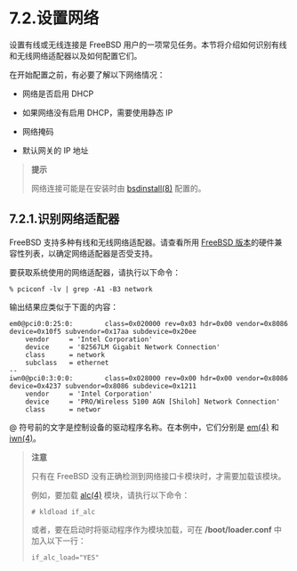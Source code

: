 # 7.2.设置网络

设置有线或无线连接是 FreeBSD 用户的一项常见任务。本节将介绍如何识别有线和无线网络适配器以及如何配置它们。

在开始配置之前，有必要了解以下网络情况：

- 网络是否启用 DHCP

- 如果网络没有启用 DHCP，需要使用静态 IP

- 网络掩码

- 默认网关的 IP 地址

> **提示**
>
> 网络连接可能是在安装时由 [bsdinstall(8)](https://man.freebsd.org/cgi/man.cgi?query=bsdinstall&sektion=8&format=html) 配置的。

## 7.2.1.识别网络适配器

FreeBSD 支持多种有线和无线网络适配器。请查看所用 [FreeBSD 版本](https://www.freebsd.org/releases/)的硬件兼容性列表，以确定网络适配器是否受支持。

要获取系统使用的网络适配器，请执行以下命令：

```shell-sessionl
% pciconf -lv | grep -A1 -B3 network
```

输出结果应类似于下面的内容：

```shell-sessionl
em0@pci0:0:25:0:        class=0x020000 rev=0x03 hdr=0x00 vendor=0x8086 device=0x10f5 subvendor=0x17aa subdevice=0x20ee
    vendor     = 'Intel Corporation' 
    device     = '82567LM Gigabit Network Connection' 
    class      = network
    subclass   = ethernet
--
iwn0@pci0:3:0:0:        class=0x028000 rev=0x00 hdr=0x00 vendor=0x8086 device=0x4237 subvendor=0x8086 subdevice=0x1211
    vendor     = 'Intel Corporation' 
    device     = 'PRO/Wireless 5100 AGN [Shiloh] Network Connection' 
    class      = networ
```

@ 符号前的文字是控制设备的驱动程序名称。在本例中，它们分别是 [em(4)](https://man.freebsd.org/cgi/man.cgi?query=em&sektion=4&format=html) 和 [iwn(4)](https://man.freebsd.org/cgi/man.cgi?query=iwn&sektion=4&format=html)。

> **注意**
>
> 只有在 FreeBSD 没有正确检测到网络接口卡模块时，才需要加载该模块。
>
> 例如，要加载 [alc(4)](https://man.freebsd.org/cgi/man.cgi?query=alc&sektion=4&format=html) 模块，请执行以下命令：
>
> ```shell-sessionl
> # kldload if_alc
> ```
>
> 或者，要在启动时将驱动程序作为模块加载，可在 **/boot/loader.conf** 中加入以下一行：
>
> ```shell-sessionl
> if_alc_load="YES"
> ```
